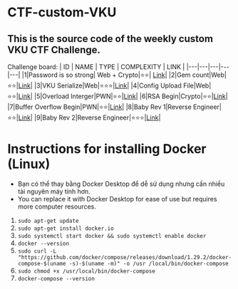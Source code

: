 # CTF-custom-VKU

## This is the source code of the weekly custom VKU CTF Challenge.

Challenge board: 
| ID | NAME | TYPE | COMPLEXITY | LINK |
|---|---|---|---|---|
|1|Password is so strong| Web + Crypto|⭐⭐| [Link](https://github.com/Bin-08-01/CTF-custom-VKU/tree/main/Web/login-to-die)|
|2|Gem count|Web|⭐⭐|[Link](https://github.com/Bin-08-01/CTF-custom-VKU/tree/main/Web/gem-count)|
|3|VKU Serialize|Web|⭐⭐⭐|[Link](https://github.com/Bin-08-01/CTF-custom-VKU/tree/main/Web/vku-serialize)|
|4|Config Upload File|Web|⭐⭐|[Link](https://github.com/Bin-08-01/CTF-custom-VKU/tree/main/Web/config-upload-file)|
|5|Overload Interger|PWN|⭐⭐|[Link](https://github.com/Bin-08-01/CTF-custom-VKU/tree/main/PWN/overload-pwn)|
|6|RSA Begin|Crypto|⭐⭐|[Link](https://github.com/Bin-08-01/CTF-custom-VKU/tree/main/Cryptography/rsa-beginner)|
|7|Buffer Overflow Begin|PWN|⭐⭐|[Link](https://github.com/Bin-08-01/CTF-custom-VKU/tree/main/PWN/bof-begin)|
|8|Baby Rev 1|Reverse Engineer|⭐⭐|[Link](https://github.com/Bin-08-01/CTF-custom-VKU/tree/main/Reverse/babyrev1)|
|9|Baby Rev 2|Reverse Engineer|⭐⭐⭐|[Link](https://github.com/Bin-08-01/CTF-custom-VKU/tree/main/Reverse/babyrev2)|

# Instructions for installing Docker (Linux)

- Bạn có thể thay bằng Docker Desktop để dễ sử dụng nhưng cần nhiều tài nguyên máy tính hơn.
- You can replace it with Docker Desktop for ease of use but requires more computer resources.

1. `sudo apt-get update`
2. `sudo apt-get install docker.io`
3. `sudo systemctl start docker && sudo systemctl enable docker`
4. `docker --version`
5. `sudo curl -L "https://github.com/docker/compose/releases/download/1.29.2/docker-compose-$(uname -s)-$(uname -m)" -o /usr /local/bin/docker-compose`
6. `sudo chmod +x /usr/local/bin/docker-compose`
7. `docker-compose --version`
